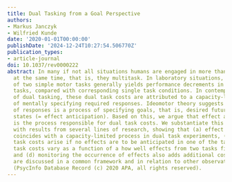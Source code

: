 ```yaml
---
title: Dual Tasking from a Goal Perspective
authors:
- Markus Janczyk
- Wilfried Kunde
date: '2020-01-01T00:00:00'
publishDate: '2024-12-24T10:27:54.506770Z'
publication_types:
- article-journal
doi: 10.1037/rev0000222
abstract: In many if not all situations humans are engaged in more than one activity
  at the same time, that is, they multitask. In laboratory situations, even the combination
  of two simple motor tasks generally yields performance decrements in one or both
  tasks, compared with corresponding single task conditions. In contemporary models
  of dual tasking, these dual task costs are attributed to a capacity-limited stage
  of mentally specifying required responses. Ideomotor theory suggests that the generation
  of responses is a process of specifying goals, that is, desired future perceptual
  states (= effect anticipation). Based on this, we argue that effect anticipation
  is the process responsible for dual task costs. We substantiate this suggestion
  with results from several lines of research, showing that (a) effect anticipation
  coincides with a capacity-limited process in dual task experiments, (b) no dual
  task costs arise if no effects are to be anticipated in one of the tasks, (c) dual
  task costs vary as a function of a how well effects from two tasks fit together,
  and (d) monitoring the occurrence of effects also adds additional costs. These results
  are discussed in a common framework and in relation to other observations and fields.
  (PsycInfo Database Record (c) 2020 APA, all rights reserved).
---
```

